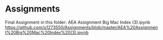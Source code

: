 # Assignments
Final Assignment in this folder:
AEA Assignment Big Mac Index (3).ipynb
https://github.com/u1273550/Assignments/blob/master/AEA%20Assignment%20Big%20Mac%20Index%20(3).ipynb
